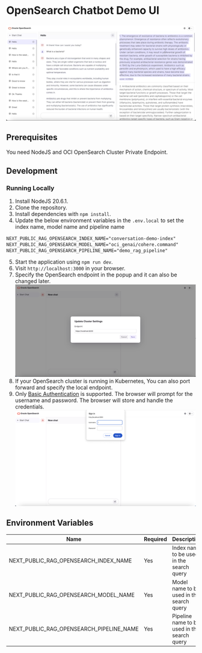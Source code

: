 # OpenSearch Chatbot Demo UI

![demo](./docs/images/demo.png)

## Prerequisites

You need NodeJS and OCI OpenSearch Cluster Private Endpoint. 

## Development

### Running Locally

1. Install NodeJS 20.6.1.
2. Clone the repository.
3. Install dependencies with `npm install`.
4. Update the below environment variables in the ```.env.local``` to set the index name, model name and pipeline name
```
NEXT_PUBLIC_RAG_OPENSEARCH_INDEX_NAME="conversation-demo-index"
NEXT_PUBLIC_RAG_OPENSEARCH_MODEL_NAME="oci_genai/cohere.command"
NEXT_PUBLIC_RAG_OPENSEARCH_PIPELINE_NAME="demo_rag_pipeline"
```
5. Start the application using `npm run dev`.
6. Visit `http://localhost:3000` in your browser.
7. Specify the OpenSearch endpoint in the popup and it can also be changed later.
![OpenSearch Cluster Settings](./docs/images/cluster_settings.png)
8. If your OpenSearch cluster is running in Kubernetes, You can also port forward and specify the local endpoint.
9. Only [Basic Authentication](https://developer.mozilla.org/en-US/docs/Web/HTTP/Authentication#basic_authentication_scheme) is supported. The browser will prompt for the username and password. The browser will store and handle the credentials.
![Basic Auth Prompt](./docs/images/basic_auth_prompt.png)

## Environment Variables

| Name                                     | Required | Description                                  | Default Value            |
|------------------------------------------|----------|----------------------------------------------|--------------------------|
| NEXT_PUBLIC_RAG_OPENSEARCH_INDEX_NAME    | Yes      | Index name to be used in the search query    |                          |
| NEXT_PUBLIC_RAG_OPENSEARCH_MODEL_NAME    | Yes      | Model name to be used in the search query    | oci_genai/cohere.command |
| NEXT_PUBLIC_RAG_OPENSEARCH_PIPELINE_NAME | Yes      | Pipeline name to be used in the search query |                          |

